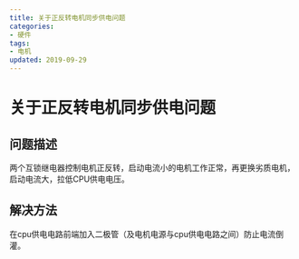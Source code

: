 ```yaml
---
title: 关于正反转电机同步供电问题
categories: 
- 硬件
tags:
- 电机
updated: 2019-09-29
---
```


# 关于正反转电机同步供电问题

## 问题描述

两个互锁继电器控制电机正反转，启动电流小的电机工作正常，再更换劣质电机，启动电流大，拉低CPU供电电压。

## 解决方法

在cpu供电电路前端加入二极管（及电机电源与cpu供电电路之间）防止电流倒灌。

